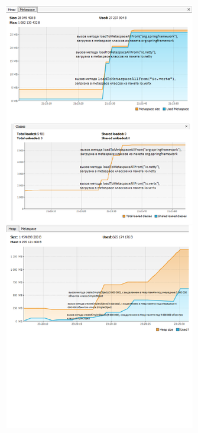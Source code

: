 ![Alt text](Metaspace.png?raw=true "Optional Title")
![Alt text](Heap..png?raw=true "Optional Title")
